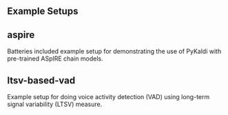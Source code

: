 Example Setups
--------------

## aspire

Batteries included example setup for demonstrating the use of PyKaldi with
pre-trained ASpIRE chain models.

## ltsv-based-vad

Example setup for doing voice activity detection (VAD) using long-term signal
variability (LTSV) measure.
